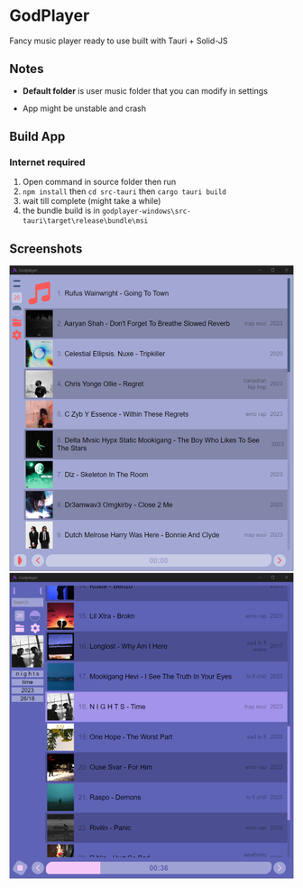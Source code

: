 # GodPlayer

Fancy music player ready to use built with Tauri + Solid-JS

## Notes

* **Default folder** is user music folder that you can modify in settings

* App might be unstable and crash

## Build App

### Internet required

1. Open command in source folder then run
2. `npm install` then `cd src-tauri` then `cargo tauri build`
3. wait till complete (might take a while)
4. the bundle build is in `godplayer-windows\src-tauri\target\release\bundle\msi`

## Screenshots

![screenshot 1](./ScreenShots/1.png)
![screenshot 2](./ScreenShots/2.png)